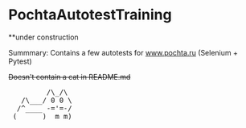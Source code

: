 # PochtaAutotestTraining

**under construction 

Summmary: Contains a few autotests for www.pochta.ru (Selenium + Pytest)<br/>
  
  
  
  

~~Doesn't contain a cat in README.md~~ 

<pre>
         /\_/\
   /\___/ 0 0 \
  /^____ -='=-/
 (______)__m_m)
</pre>